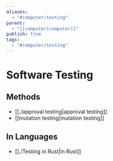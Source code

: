 ```yaml
---
aliases:
  - "#computer/testing"
parent:
  - "[[computer|computer]]"
publish: true
tags:
  - "#computer/testing"
---
```


# Software Testing
## Methods
- [[./approval testing|approval testing]]
- [[mutation testing|mutation testing]]

## In Languages
- [[./Testing in Rust|in Rust]]